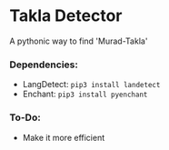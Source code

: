 Takla Detector
==============
A pythonic way to find 'Murad-Takla'

### Dependencies:
+ LangDetect: ```pip3 install landetect```
+ Enchant: ```pip3 install pyenchant```

### To-Do:
+ Make it more efficient
